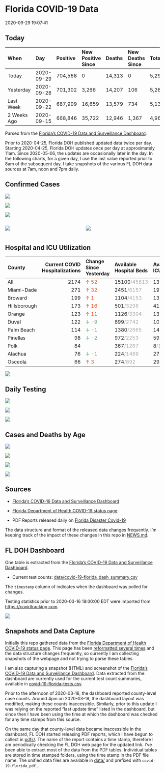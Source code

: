 Florida COVID-19 Data
================
2020-09-29 19:07:41

## Today

| When        | Day        | Positive | New Positive Since | Deaths | New Deaths Since | Total     |
| :---------- | :--------- | :------- | :----------------- | :----- | :--------------- | :-------- |
| Today       | 2020-09-29 | 704,568  | 0                  | 14,313 | 0                | 5,290,116 |
| Yesterday   | 2020-09-28 | 701,302  | 3,266              | 14,207 | 106              | 5,261,672 |
| Last Week   | 2020-09-22 | 687,909  | 16,659             | 13,579 | 734              | 5,132,342 |
| 2 Weeks Ago | 2020-09-15 | 668,846  | 35,722             | 12,946 | 1,367            | 4,968,847 |

Parsed from the [Florida’s COVID-19 Data and Surveillance
Dashboard](https://fdoh.maps.arcgis.com/apps/opsdashboard/index.html#/8d0de33f260d444c852a615dc7837c86).

Prior to 2020-04-25, Florida DOH published updated data twice per day.
Starting 2020-04-25, Florida DOH updates once per day at approximately
11am. Since 2020-05-06, the updates are occasionally later in the day.
In the following charts, for a given day, I use the last value reported
prior to 8am of the subsequent day. I take snapshots of the various FL
DOH data sources at 7am, noon and 7pm daily.

## Confirmed Cases

![](plots/covid-19-florida-daily-test-changes.png)

![](plots/covid-19-florida-deaths-by-day.png)

![](plots/covid-19-florida-county-top-6.png)

<div class="columns">

<div class="column is-full-mobile">

![](plots/covid-19-florida-testing.png)

</div>

<div class="column is-full-mobile">

![](plots/covid-19-florida-total-positive.png)

</div>

</div>

## Hospital and ICU Utilization

| County       | Current COVID Hospitalizations | Change Since Yesterday                   | Available Hospital Beds                      | Available ICU Beds                         |
| :----------- | -----------------------------: | :--------------------------------------- | :------------------------------------------- | :----------------------------------------- |
| All          |                           2174 | <span style="color: #EC4E20">↑ 52</span> | 15100<span style="color: #aaa">/45813</span> | 1358<span style="color: #aaa">/4705</span> |
| Miami-Dade   |                            271 | <span style="color: #EC4E20">↑ 32</span> | 2451<span style="color: #aaa">/6157</span>   | 194<span style="color: #aaa">/750</span>   |
| Broward      |                            199 | <span style="color: #EC4E20">↑ 1</span>  | 1104<span style="color: #aaa">/4153</span>   | 134<span style="color: #aaa">/387</span>   |
| Hillsborough |                            173 | <span style="color: #EC4E20">↑ 16</span> | 501<span style="color: #aaa">/3296</span>    | 41<span style="color: #aaa">/335</span>    |
| Orange       |                            123 | <span style="color: #EC4E20">↑ 11</span> | 1126<span style="color: #aaa">/3304</span>   | 133<span style="color: #aaa">/271</span>   |
| Duval        |                            122 | <span style="color: #6BAA75">↓ -9</span> | 899<span style="color: #aaa">/2742</span>    | 109<span style="color: #aaa">/328</span>   |
| Palm Beach   |                            114 | <span style="color: #6BAA75">↓ -1</span> | 1380<span style="color: #aaa">/2665</span>   | 142<span style="color: #aaa">/264</span>   |
| Pinellas     |                             98 | <span style="color: #6BAA75">↓ -2</span> | 972<span style="color: #aaa">/2253</span>    | 59<span style="color: #aaa">/232</span>    |
| Polk         |                             84 |                                          | 367<span style="color: #aaa">/1267</span>    | 8<span style="color: #aaa">/140</span>     |
| Alachua      |                             76 | <span style="color: #6BAA75">↓ -1</span> | 224<span style="color: #aaa">/1489</span>    | 27<span style="color: #aaa">/281</span>    |
| Osceola      |                             66 | <span style="color: #EC4E20">↑ 3</span>  | 274<span style="color: #aaa">/892</span>     | 29<span style="color: #aaa">/94</span>     |

![](plots/covid-19-florida-icu-usage.png)

## Daily Testing

![](plots/covid-19-florida-tests-per-case.png)

<!-- ![](plots/covid-19-florida-change-new-cases.png) -->

![](plots/covid-19-florida-tests-percent-positive.png)

![](plots/covid-19-florida-test-and-case-growth.png)

## Cases and Deaths by Age

![](plots/covid-19-florida-weekly-events-by-age.png)

![](plots/covid-19-florida-age.png)

![](plots/covid-19-florida-age-deaths.png)

![](plots/covid-19-florida-age-sex.png)

## Sources

  - [Florida’s COVID-19 Data and Surveillance
    Dashboard](https://fdoh.maps.arcgis.com/apps/opsdashboard/index.html#/8d0de33f260d444c852a615dc7837c86)

  - [Florida Department of Health COVID-19 status
    page](http://www.floridahealth.gov/diseases-and-conditions/COVID-19/)

  - PDF Reports released daily on [Florida Disaster
    Covid-19](http://www.floridahealth.gov/diseases-and-conditions/COVID-19/)

The data structure and format of the released data changes frequently.
I’m keeping track of the impact of these changes in this repo in
[NEWS.md](NEWS.md).

## FL DOH Dashboard

One table is extracted from the [Florida’s COVID-19 Data and
Surveillance
Dashboard](https://fdoh.maps.arcgis.com/apps/opsdashboard/index.html#/8d0de33f260d444c852a615dc7837c86).

  - Current test counts:
    [data/covid-19-florida\_dash\_summary.csv](data/covid-19-florida_dash_summary.csv)

The `timestamp` column of indicates when the dashboard was polled for
changes.

Testing statistics prior to 2020-03-16 18:00:00 EDT were imported from
<https://covidtracking.com>.

![](screenshots/fodh_maps_arcgis_com__apps__opsdashboard.png)

## Snapshots and Data Capture

Initially this repo gathered data from the [Florida Department of Health
COVID-19 status
page](http://www.floridahealth.gov/diseases-and-conditions/COVID-19/).
This page has been [reformatted several
times](screenshots/floridahealth_gov__diseases-and-conditions__COVID-19.png)
and the data structure changes frequently, so currently I am collecting
snapshots of the webpage and not trying to parse these tables.

I am also capturing a snapshot (HTML) and screenshot of the [Florida’s
COVID-19 Data and Surveillance
Dashboard](https://fdoh.maps.arcgis.com/apps/opsdashboard/index.html#/8d0de33f260d444c852a615dc7837c86).
Data extracted from the dashboard are currently used for the current
test count summaries, available in
[covid-19-florida-tests.csv](covid-19-florida-tests.csv).

Prior to the afternoon of 2020-03-18, the dashboard reported
county-level case counts. Around 4pm on 2020-03-18, the dashboard layout
was modified, making these counts inaccessible. Similarly, prior to this
update I was relying on the reported “last update time” listed in the
dashboard, but since then I have been using the time at which the
dashboard was checked for any time stamps from this source.

On the same day that county-level data became inaccessible in the
dashboard, FL DOH started releasing PDF reports, which I have begun to
collect in [pdfs/](pdfs/). The name of the report contains a time stamp,
therefore I am periodically checking the FL DOH web page for the updated
link. I’ve been able to extract most of the data from the PDF tables.
Individual tables are stored in time stamped folders, using the time
stamp in the PDF file name. The unified data files are available in
[data/](data/) and prefixed with `covid-19-florida_pdf_`.
